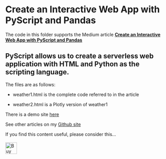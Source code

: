 # Create an Interactive Web App with PyScript and Pandas
The code in this folder supports the Medium article [__Create an Interactive Web App with PyScript and Pandas__](https://towardsdatascience.com/create-an-interactive-web-app-with-pyscript-and-pandas-3918ad2dada1)

## PyScript allows us to create a serverless web application with HTML and Python as the scripting language.


The files are as follows:

- weather1.html is the complete code referred to in the article

- weather2.html is a Plotly version of weather1

There is a demo site [here](https://alanjones2.github.io/pyscript/weather1.html)

See other articles on my [Github site](https://alanjones2.github.io)

If you find this content useful, please consider this... <br/><br/>
<a href='https://ko-fi.com/M4M64THKG' target='_blank'><img height='36' style='border:0px;height:36px;' src='https://cdn.ko-fi.com/cdn/kofi2.png?v=2' border='0' alt='Buy Me a Coffee at ko-fi.com' /></a>
